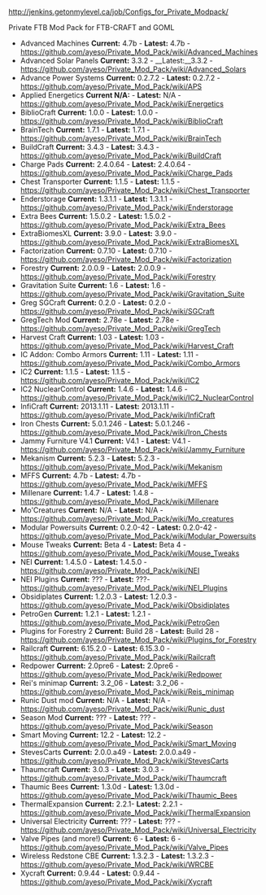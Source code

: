http://jenkins.getonmylevel.ca/job/Configs_for_Private_Modpack/

Private FTB Mod Pack for FTB-CRAFT and GOML

* Advanced Machines __Current:__ 4.7b - __Latest:__ 4.7b - https://github.com/ayeso/Private_Mod_Pack/wiki/Advanced_Machines
* Advanced Solar Panels __Current:__ 3.3.2 - __Latest:__3.3.2 - https://github.com/ayeso/Private_Mod_Pack/wiki/Advanced_Solars
* Advance Power Systems   __Current:__ 0.2.7.2 - __Latest:__ 0.2.7.2 - https://github.com/ayeso/Private_Mod_Pack/wiki/APS
* Applied Energetics __Current N/A:__ - __Latest:__ N/A - https://github.com/ayeso/Private_Mod_Pack/wiki/Energetics
* BiblioCraft __Current:__ 1.0.0 - __Latest:__ 1.0.0 - https://github.com/ayeso/Private_Mod_Pack/wiki/BiblioCraft
* BrainTech  __Current:__ 1.7.1 - __Latest:__ 1.7.1 - https://github.com/ayeso/Private_Mod_Pack/wiki/BrainTech
* BuildCraft __Current:__ 3.4.3 - __Latest:__ 3.4.3 - https://github.com/ayeso/Private_Mod_Pack/wiki/BuildCraft
* Charge Pads __Current:__ 2.4.0.64 - __Latest:__ 2.4.0.64 - https://github.com/ayeso/Private_Mod_Pack/wiki/Charge_Pads
* Chest Transporter __Current:__ 1.1.5  - __Latest:__ 1.1.5  - https://github.com/ayeso/Private_Mod_Pack/wiki/Chest_Transporter
* Enderstorage  __Current:__ 1.3.1.1 - __Latest:__ 1.3.1.1 - https://github.com/ayeso/Private_Mod_Pack/wiki/Enderstorage
* Extra Bees __Current:__ 1.5.0.2 - __Latest:__ 1.5.0.2 - https://github.com/ayeso/Private_Mod_Pack/wiki/Extra_Bees
* ExtraBiomesXL	__Current:__ 3.9.0 - __Latest:__ 3.9.0 - https://github.com/ayeso/Private_Mod_Pack/wiki/ExtraBiomesXL
* Factorization	__Current:__ 0.7.10 - __Latest:__ 0.7.10 - https://github.com/ayeso/Private_Mod_Pack/wiki/Factorization
* Forestry	__Current:__ 2.0.0.9 - __Latest:__ 2.0.0.9 - https://github.com/ayeso/Private_Mod_Pack/wiki/Forestry
* Gravitation Suite	__Current:__ 1.6  - __Latest:__ 1.6  - https://github.com/ayeso/Private_Mod_Pack/wiki/Gravitation_Suite	
* Greg SGCraft __Current:__ 0.2.0 - __Latest:__ 0.2.0 - https://github.com/ayeso/Private_Mod_Pack/wiki/SGCraft
* GregTech Mod __Current:__ 2.78e  - __Latest:__ 2.78e  - https://github.com/ayeso/Private_Mod_Pack/wiki/GregTech
* Harvest Craft	__Current:__ 1.03  - __Latest:__ 1.03  - https://github.com/ayeso/Private_Mod_Pack/wiki/Harvest_Craft	
* IC Addon: Combo Armors __Current:__ 1.11 - __Latest:__ 1.11 - https://github.com/ayeso/Private_Mod_Pack/wiki/Combo_Armors	
* IC2 __Current:__ 1.1.5 - __Latest:__ 1.1.5 - https://github.com/ayeso/Private_Mod_Pack/wiki/IC2
* IC2 NuclearControl __Current:__ 1.4.6 - __Latest:__ 1.4.6 - https://github.com/ayeso/Private_Mod_Pack/wiki/IC2_NuclearControl
* InfiCraft __Current:__ 2013.1.11 - __Latest:__ 2013.1.11 - https://github.com/ayeso/Private_Mod_Pack/wiki/InfiCraft
* Iron Chests __Current:__ 5.0.1.246 - __Latest:__ 5.0.1.246 - https://github.com/ayeso/Private_Mod_Pack/wiki/Iron_Chests
* Jammy Furniture	V4.1 __Current:__ V4.1 - __Latest:__ V4.1 - https://github.com/ayeso/Private_Mod_Pack/wiki/Jammy_Furniture
* Mekanism __Current:__ 5.2.3 - __Latest:__ 5.2.3 - https://github.com/ayeso/Private_Mod_Pack/wiki/Mekanism
* MFFS __Current:__ 4.7b - __Latest:__ 4.7b - https://github.com/ayeso/Private_Mod_Pack/wiki/MFFS
* Millenare	 __Current:__ 1.4.7 - __Latest:__ 1.4.8 - https://github.com/ayeso/Private_Mod_Pack/wiki/Millenare
* Mo'Creatures __Current:__ N/A - __Latest:__ N/A - https://github.com/ayeso/Private_Mod_Pack/wiki/Mo_creatures
* Modular Powersuits __Current:__ 0.2.0-42 - __Latest:__ 0.2.0-42 - https://github.com/ayeso/Private_Mod_Pack/wiki/Modular_Powersuits
* Mouse Tweaks __Current:__ Beta 4  - __Latest:__ Beta 4  - https://github.com/ayeso/Private_Mod_Pack/wiki/Mouse_Tweaks 
* NEI __Current:__ 1.4.5.0 - __Latest:__ 1.4.5.0 - https://github.com/ayeso/Private_Mod_Pack/wiki/NEI
* NEI Plugins __Current:__ ??? - __Latest:__ ???- https://github.com/ayeso/Private_Mod_Pack/wiki/NEI_Plugins
* Obsidiplates __Current:__ 1.2.0.3 - __Latest:__ 1.2.0.3 - https://github.com/ayeso/Private_Mod_Pack/wiki/Obsidiplates
* PetroGen __Current:__ 1.2.1 - __Latest:__ 1.2.1 - https://github.com/ayeso/Private_Mod_Pack/wiki/PetroGen
* Plugins for Forestry 2 __Current:__ Build 28 - __Latest:__ Build 28 - https://github.com/ayeso/Private_Mod_Pack/wiki/Plugins_for_Forestry
* Railcraft __Current:__ 6.15.2.0 - __Latest:__ 6.15.3.0 - https://github.com/ayeso/Private_Mod_Pack/wiki/Railcraft
* Redpower __Current:__ 2.0pre6 - __Latest:__ 2.0pre6 - https://github.com/ayeso/Private_Mod_Pack/wiki/Redpower
* Rei's minimap __Current:__ 3.2_06 - __Latest:__ 3.2_06 - https://github.com/ayeso/Private_Mod_Pack/wiki/Reis_minimap
* Runic Dust mod __Current:__ N/A - __Latest:__ N/A - https://github.com/ayeso/Private_Mod_Pack/wiki/Runic_dust
* Season Mod __Current:__ ??? - __Latest:__ ??? - https://github.com/ayeso/Private_Mod_Pack/wiki/Season
* Smart Moving __Current:__ 12.2 - __Latest:__ 12.2 - https://github.com/ayeso/Private_Mod_Pack/wiki/Smart_Moving
* StevesCarts __Current:__ 2.0.0.a49 - __Latest:__ 2.0.0.a49 - https://github.com/ayeso/Private_Mod_Pack/wiki/StevesCarts
* Thaumcraft __Current:__ 3.0.3 - __Latest:__ 3.0.3 - https://github.com/ayeso/Private_Mod_Pack/wiki/Thaumcraft
* Thaumic Bees	__Current:__ 1.3.0d - __Latest:__ 1.3.0d - https://github.com/ayeso/Private_Mod_Pack/wiki/Thaumic_Bees
* ThermalExpansion __Current:__ 2.2.1- __Latest:__ 2.2.1 - https://github.com/ayeso/Private_Mod_Pack/wiki/ThermalExpansion
* Universal Electricity	 __Current:__ ??? - __Latest:__ ??? - https://github.com/ayeso/Private_Mod_Pack/wiki/Universal_Electricity
* Valve Pipes (and more!) __Current:__ 6 - __Latest:__ 6 - https://github.com/ayeso/Private_Mod_Pack/wiki/Valve_Pipes
* Wireless Redstone CBE __Current:__ 1.3.2.3 - __Latest:__ 1.3.2.3 - https://github.com/ayeso/Private_Mod_Pack/wiki/WRCBE
* Xycraft __Current:__ 0.9.44 - __Latest:__ 0.9.44 - https://github.com/ayeso/Private_Mod_Pack/wiki/Xycraft
